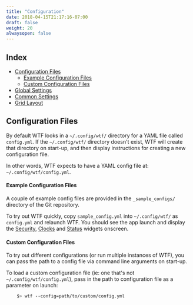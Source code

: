 ```yaml
---
title: "Configuration"
date: 2018-04-15T21:17:16-07:00
draft: false
weight: 20
alwaysopen: false
---
```


## Index

* [Configuration Files](#configuration-files)
  * [Example Configuration Files](#example-configuration-files)
  * [Custom Configuration Files](#custom-configuration-files)
* [Global Settings](/configuration/global_settings)
* [Common Settings](/configuration/common_settings)
* [Grid Layout](/configuration/grid_layout)

## Configuration Files

By default WTF looks in a `~/.config/wtf/` directory for a YAML file called
`config.yml`. If the `~/.config/wtf/` directory doesn't exist, WTF will create that directory
on start-up, and then display instructions for creating a new
configuration file.

In other words, WTF expects to have a YAML config file at: `~/.config/wtf/config.yml`.

#### Example Configuration Files

A couple of example config files are provided in the `_sample_configs/`
directory of the Git repository.

To try out WTF quickly, copy
`sample_config.yml` into `~/.config/wtf/` as `config.yml` and relaunch WTF. You
should see the app launch and display the <a href="/modules/security/">Security</a>,
<a href="/posts/modules/clocks/">Clocks</a> and <a href="/modules/status/">Status</a> widgets onscreen.

#### Custom Configuration Files

To try out different configurations (or run multiple instances of WTF),
you can pass the path to a config file via command line arguments on
start-up.

To load a custom configuration file (ie: one that's not
`~/.config/wtf/config.yml`), pass in the path to configuration file as a
parameter on launch:

```bash
    $> wtf --config=path/to/custom/config.yml
```
